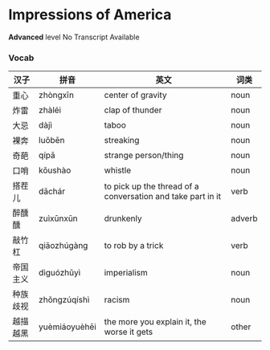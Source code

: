 # Impressions of America
**Advanced** level
No Transcript Available
### Vocab
|汉子|拼音|英文|词类|
|----|----|----|----|
|重心|zhòngxīn|center of gravity|noun|
|炸雷|zhàléi|clap of thunder|noun|
|大忌|dàjì|taboo|noun|
|裸奔|luǒbēn|streaking|noun|
|奇葩|qípā|strange person/thing|noun|
|口哨|kǒushào|whistle|noun|
|搭茬儿|dāchár|to pick up the thread of a conversation and take part in it|verb|
|醉醺醺|zuìxūnxūn|drunkenly|adverb|
|敲竹杠|qiāozhúgàng|to rob by a trick|verb|
|帝国主义|dìguózhǔyì|imperialism|noun|
|种族歧视|zhǒngzúqíshì|racism|noun|
|越描越黑|yuèmiáoyuèhēi|the more you explain it, the worse it gets|other|
